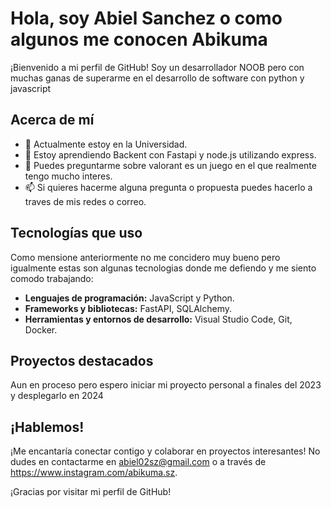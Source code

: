 # Hola, soy Abiel Sanchez o como algunos me conocen Abikuma

¡Bienvenido a mi perfil de GitHub! Soy un desarrollador NOOB pero con muchas ganas de superarme en el desarrollo de software con python y javascript

## Acerca de mí

- 🔭 Actualmente estoy en la Universidad.
- 🌱 Estoy aprendiendo Backent con Fastapi y node.js utilizando express.
- 💬 Puedes preguntarme sobre valorant es un juego en el que realmente tengo mucho interes.
- 📫 Si quieres hacerme alguna pregunta o propuesta puedes hacerlo a traves de mis redes o correo.

## Tecnologías que uso
Como mensione anteriormente no me concidero muy bueno pero igualmente estas son algunas tecnologias donde me defiendo y me siento comodo trabajando:

- **Lenguajes de programación:** JavaScript y Python.
- **Frameworks y bibliotecas:** FastAPI, SQLAlchemy.
- **Herramientas y entornos de desarrollo:** Visual Studio Code, Git, Docker.

## Proyectos destacados
Aun en proceso pero espero iniciar mi proyecto personal a finales del 2023 y desplegarlo en 2024


## ¡Hablemos!

¡Me encantaría conectar contigo y colaborar en proyectos interesantes! No dudes en contactarme en abiel02sz@gmail.com o a través de https://www.instagram.com/abikuma.sz.

¡Gracias por visitar mi perfil de GitHub!

<!---
Abiel-Kuma/Abiel-Kuma is a ✨ special ✨ repository because its `README.md` (this file) appears on your GitHub profile.
You can click the Preview link to take a look at your changes.
--->
